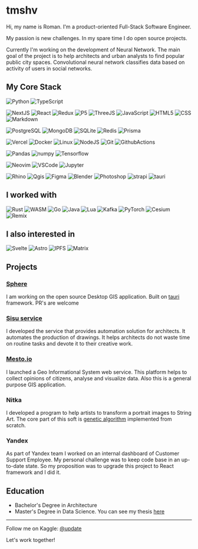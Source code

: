 # tmshv

Hi, my name is Roman. I'm a product-oriented Full-Stack Software Engineer.

My passion is new challenges. In my spare time I do open source projects.

Currently I'm working on the development of Neural Network.
The main goal of the project is to help architects and urban analysts to find popular public city spaces.
Convolutional neural network classifies data based on activity of users in social networks.

## My Core Stack

![Python](https://img.shields.io/badge/Python-3776AB?style=for-the-badge&logo=python&logoColor=white)
![TypeScript](https://img.shields.io/badge/TypeScript-007ACC?style=for-the-badge&logo=typescript&logoColor=white)

![NextJS](https://img.shields.io/badge/NextJS-000000?style=for-the-badge&logo=next.js&logoColor=white)
![React](https://img.shields.io/badge/React-20232A?style=for-the-badge&logo=react&logoColor=61DAFB)
![Redux](https://img.shields.io/badge/Redux-593D88?style=for-the-badge&logo=redux&logoColor=white)
![P5](https://img.shields.io/badge/p5%20js-ED225D?style=for-the-badge&logo=p5dotjs&logoColor=white)
![ThreeJS](https://img.shields.io/badge/threejs-FFFFFF?style=for-the-badge&logo=threedotjs&logoColor=black)
![JavaScript](https://img.shields.io/badge/JS-F7DF1E?style=for-the-badge&logo=JavaScript&logoColor=black)
![HTML5](https://img.shields.io/badge/HTML5-E34F26?style=for-the-badge&logo=html5&logoColor=white)
![CSS](https://img.shields.io/badge/CSS-239120?&style=for-the-badge&logo=css3&logoColor=white)
![Markdown](https://img.shields.io/badge/Markdown-000000?style=for-the-badge&logo=markdown&logoColor=white)

![PostgreSQL](https://img.shields.io/badge/PostgreSQL-316192?style=for-the-badge&logo=postgresql&logoColor=white)
![MongoDB](https://img.shields.io/badge/MongoDB-4EA94B?style=for-the-badge&logo=mongodb&logoColor=white)
![SQLite](https://img.shields.io/badge/SQLite-07405E?style=for-the-badge&logo=sqlite&logoColor=white)
![Redis](https://img.shields.io/badge/REDIS-DC382D.svg?&style=for-the-badge&logo=redis&logoColor=white)
![Prisma](https://img.shields.io/badge/Prisma-4C51BF?style=for-the-badge&logo=prisma&logoColor=white)

![Vercel](https://img.shields.io/badge/Vercel-000000?style=for-the-badge&logo=vercel&logoColor=white)
![Docker](https://img.shields.io/badge/DOCKER-2496ED.svg?&style=for-the-badge&logo=docker&logoColor=white)
![Linux](https://img.shields.io/badge/Linux-FCC624?style=for-the-badge&logo=linux&logoColor=black)
![NodeJS](https://img.shields.io/badge/Node.js-43853D?style=for-the-badge&logo=node.js&logoColor=white)
![Git](https://img.shields.io/badge/GIT-%23F05033.svg?&style=for-the-badge&logo=git&logoColor=white)
![GithubActions](https://img.shields.io/badge/GITHUB%20ACTIONS-121011.svg?&style=for-the-badge&logo=github-actions&logoColor=white)

![Pandas](https://img.shields.io/badge/Pandas-130654?style=for-the-badge&logo=pandas&logoColor=white)
![numpy](https://img.shields.io/badge/numpy-000000?style=for-the-badge&logo=numpy&logoColor=white)
![Tensorflow](https://img.shields.io/badge/TensorFlow-FF6F00?style=for-the-badge&logo=tensorflow&logoColor=white)

![Neovim](https://img.shields.io/badge/neovim-7A00CC.svg?style=for-the-badge&logo=neovim&logoColor=white)
![VSCode](https://img.shields.io/badge/vscode-007ACC.svg?style=for-the-badge&logo=visualstudiocode&logoColor=white)
![Jupyter](https://img.shields.io/badge/Jupyter-F37726?style=for-the-badge&logo=jupyter&logoColor=white)

![Rhino](https://img.shields.io/badge/Rhino-A23A37?style=for-the-badge&logo=rhinoceros&logoColor=white)
![Qgis](https://img.shields.io/badge/Qgis-8dad25?style=for-the-badge&logo=qgis&logoColor=white)
![Figma](https://img.shields.io/badge/Figma-000000?style=for-the-badge&logo=figma&logoColor=white)
![Blender](https://img.shields.io/badge/Blender-e87c0c?style=for-the-badge&logo=blender&logoColor=white)
![Photoshop](https://img.shields.io/badge/Photoshop-ffffff?style=for-the-badge&logo=adobephotoshop&logoColor=011d34)
![strapi](https://img.shields.io/badge/strapi-11107a?style=for-the-badge&logo=strapi&logoColor=white)
![tauri](https://img.shields.io/badge/tauri-A23A37?style=for-the-badge&logo=tauri&logoColor=white)


## I worked with

![Rust](https://img.shields.io/badge/Rust-000000?style=for-the-badge&logo=rust&logoColor=white)
![WASM](https://img.shields.io/badge/WASM-000000?style=for-the-badge&logo=webassembly&logoColor=white)
![Go](https://img.shields.io/badge/Go-00ADD8?style=for-the-badge&logo=go&logoColor=white)
![Java](https://img.shields.io/badge/Java-F1941C?style=for-the-badge&logo=java&logoColor=white)
![Lua](https://img.shields.io/badge/Lua-02027D?style=for-the-badge&logo=lua&logoColor=white)
![Kafka](https://img.shields.io/badge/KAFKA-231F20.svg?&style=for-the-badge&logo=apache-kafka&logoColor=white)
![PyTorch](https://img.shields.io/badge/PyTorch-ee4c2c?style=for-the-badge&logo=pytorch&logoColor=white)
![Cesium](https://img.shields.io/badge/Cesium-6f9c48?style=for-the-badge&logo=cesium&logoColor=white)
![Remix](https://img.shields.io/badge/Remix-000000?style=for-the-badge&logo=remix&logoColor=white)


## I also interested in

![Svelte](https://img.shields.io/badge/Svelte-4A4A55?style=for-the-badge&logo=svelte&logoColor=FF3E00)
![Astro](https://img.shields.io/badge/Astro-8D46E7?style=for-the-badge&logo=astro&logoColor=white)
![IPFS](https://img.shields.io/badge/IPFS-469ea2?style=for-the-badge&logo=ipfs&logoColor=white)
![Matrix](https://img.shields.io/badge/matrix-FFFFFF?style=for-the-badge&logo=Matrix&logoColor=black)


## Projects

### [Sphere](https://github.com/tmshv/sphere)

I am working on the open source Desktop GIS application. Built on [tauri](http://tauri.app/) framework. PR's are welcome

### [Sisu service](https://unit4.io/sisu)

I developed the service that provides automation solution for architects. It automates the production of drawings. It helps architects do not waste time on routine tasks and devote it to their creative work.


### [Mesto.io](https://unit4.io/mesto)

I launched a Geo Informational System web service. This platform helps to collect opinions of citizens, analyse and visualize data. Also this is a general purpose GIS application.

### Nitka

I developed a program to help artists to transform a portrait images to String Art.
The core part of this soft is [genetic algorithm](https://en.wikipedia.org/wiki/Genetic_algorithm) implemented from scratch.

### Yandex

As part of Yandex team I worked on an internal dashboard of Customer Support Employee.
My personal challenge was to keep code base in an up-to-date state. So my proposition was to upgrade this project to React framework and I did it.


## Education

- Bachelor's Degree in Architecture
- Master's Degree in Data Science. You can see my thesis [here](https://github.com/tmshv/master/tree/master/diploma)


--- 

Follow me on Kaggle: [@update](https://kaggle.com/update)

Let's work together!
